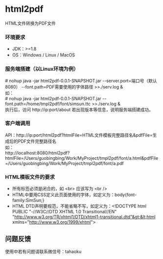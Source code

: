 # html2pdf
HTML文件转换为PDF文件


### 环境要求
* JDK：>=1.8
* OS：Windows / Linux / MacOS

### 服务端搭建（以Linux环境为例）
&#35; nohup java -jar html2pdf-0.0.1-SNAPSHOT.jar --server.port=端口号（默认8080） --font.path=PDF需要使用的字体路径  >>./serv.log &<br />
如：<br />
&#35; nohup java -jar html2pdf-0.0.1-SNAPSHOT.jar --font.path=/home/tmpl2pdf/font/simsun.ttc >>./serv.log & 
<br />
执行后，访问 http://ip:port/about 若出现版本等信息，说明服务端搭建成功。

### 客户端调用
API：http://ip:port/html2pdf?htmlFile=HTML文件模板完整路径名&pdfFile=生成后的PDF文件完整路径名
<br />
如：<br />
http://localhost:8080/html2pdf?htmlFile=/Users/guobingbing/Work/MyProject/tmpl2pdf/font/a.html&pdfFile=/Users/guobingbing/Work/MyProject/tmpl2pdf/font/a.pdf

### HTML模板文件的要求
* 所有标签必须是闭合的，如 &lt;br&gt; 应该写为 &lt;br /&gt;
* HTML中要用CSS定义此页面使用的字体，如定义为：body{font-family:SimSun;}
* HTML DTD声明要规范，不能省略不写，如定义为：&lt;!DOCTYPE html PUBLIC "-//W3C//DTD XHTML 1.0 Transitional//EN" "http://www.w3.org/TR/xhtml1/DTD/xhtml1-transitional.dtd"&gt;&lt;html xmlns="http://www.w3.org/1999/xhtml"&gt;

## 问题反馈
使用中若有问题请联系微信号：tahaoku
